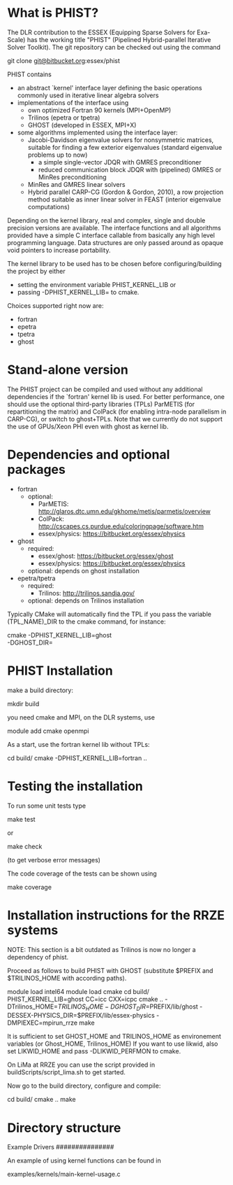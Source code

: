 What is PHIST?
==============

The DLR contribution to the ESSEX (Equipping Sparse Solvers for Exa-Scale)
has the working title "PHIST" (Pipelined Hybrid-parallel Iterative Solver Toolkit).
The git repository can be checked out using the command

  git clone git@bitbucket.org:essex/phist

PHIST contains 

* an abstract `kernel' interface layer defining the basic operations commonly used
  in iterative linear algebra solvers
* implementations of the interface using
  - own optimized Fortran 90 kernels (MPI+OpenMP)
  - Trilinos (epetra or tpetra)
  - GHOST (developed in ESSEX, MPI+X)
* some algorithms implemented using the interface layer:
  - Jacobi-Davidson eigenvalue solvers for nonsymmetric matrices, suitable for finding a few 
exterior eigenvalues (standard eigenvalue problems up to now)
    + a simple single-vector JDQR with GMRES preconditioner
    + reduced communication block JDQR with (pipelined) GMRES or MinRes preconditioning
  - MinRes and GMRES linear solvers
  - Hybrid parallel CARP-CG (Gordon & Gordon, 2010), a row projection method suitable as inner linear solver in FEAST (interior eigenvalue computations)

Depending on the kernel library, real and complex, single and double precision versions are 
available. The interface functions and all algorithms provided have a simple C interface
callable from basically any high level programming language. Data structures are only passed 
around as opaque void pointers to increase portability. 

The kernel library to be used has to be chosen before configuring/building the project by 
either

* setting the environment variable PHIST_KERNEL_LIB or
* passing -DPHIST_KERNEL_LIB=<choice> to cmake.

Choices supported right now are:

* fortran
* epetra
* tpetra
* ghost

Stand-alone version
===================

The PHIST project can be compiled and used without any additional dependencies if the
`fortran' kernel lib is used. For better performance, one should use the optional 
third-party libraries (TPLs) ParMETIS (for repartitioning the matrix) and ColPack (for 
enabling intra-node parallelism in CARP-CG), or switch to ghost+TPLs. Note that we currently 
do not support the use of GPUs/Xeon PHI even with ghost as kernel lib.

Dependencies and optional packages
==================================

* fortran
  - optional:
    + ParMETIS: http://glaros.dtc.umn.edu/gkhome/metis/parmetis/overview
    + ColPack: http://cscapes.cs.purdue.edu/coloringpage/software.htm
    + essex/physics: https://bitbucket.org/essex/physics
* ghost
  - required:
    + essex/ghost: https://bitbucket.org/essex/ghost
    + essex/physics: https://bitbucket.org/essex/physics
  - optional: depends on ghost installation
* epetra/tpetra
  - required:
    + Trilinos: http://trilinos.sandia.gov/
  - optional: depends on Trilinos installation

Typically CMake will automatically find the TPL if you pass the
variable (TPL_NAME)_DIR to the cmake command, for instance:

cmake   -DPHIST_KERNEL_LIB=ghost \
        -DGHOST_DIR=<path to ghost lib dir> \
        <path to phist dir>

PHIST Installation
==================

make a build directory:

  mkdir build

you need cmake and MPI, on the DLR systems, use

  module add cmake openmpi

As a start, use the fortran kernel lib without TPLs:

  cd build/
  cmake -DPHIST_KERNEL_LIB=fortran ..

Testing the installation
========================

To run some unit tests type
  
  make test
  
or 

  make check

(to get verbose error messages)

The code coverage of the tests can be shown using
  
  make coverage

Installation instructions for the RRZE systems
==============================================

NOTE: This section is a bit outdated as Trilinos is now no longer
a dependency of phist.

 Proceed as follows to build PHIST with GHOST (substitute 
$PREFIX and $TRILINOS_HOME with according paths).

  module load intel64
  module load cmake
  cd build/
  PHIST_KERNEL_LIB=ghost CC=icc CXX=icpc 
  cmake .. -DTrilinos_HOME=$TRILINOS_HOME -DGHOST_DIR=$PREFIX/lib/ghost -DESSEX-PHYSICS_DIR=$PREFIX/lib/essex-physics -DMPIEXEC=mpirun_rrze
  make 

It is sufficient to set GHOST_HOME and TRILINOS_HOME as environement variables (or Ghost_HOME, Trilinos_HOME)
If you want to use likwid, also set LIKWID_HOME and pass -DLIKWID_PERFMON to cmake.

On LiMa at RRZE you can use the script provided in buildScripts/script_lima.sh to get 
started.

Now go to the build directory, configure and compile:

  cd build/
  cmake ..
  make

Directory structure
===================

Example Drivers
###############

An example of using kernel functions can be found in

  examples/kernels/main-kernel-usage.c

